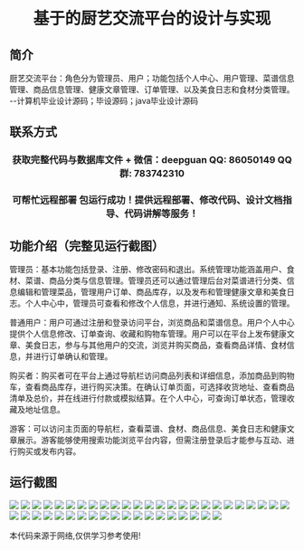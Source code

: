 <p><h1 align="center">基于的厨艺交流平台的设计与实现</h1></p>

## 简介
厨艺交流平台：角色分为管理员、用户；功能包括个人中心、用户管理、菜谱信息管理、商品信息管理、健康文章管理、订单管理、以及美食日志和食材分类管理。    --计算机毕业设计源码；毕设源码；java毕业设计源码


## 联系方式
<p><h3 align="center">获取完整代码与数据库文件 + 微信：deepguan QQ: 86050149 QQ群: 783742310</h3></p>
<p><h3 align="center">可帮忙远程部署 包运行成功！提供远程部署、修改代码、设计文档指导、代码讲解等服务！</h3></p>

## 功能介绍（完整见运行截图）
管理员：基本功能包括登录、注册、修改密码和退出。系统管理功能涵盖用户、食材、菜谱、商品分类与信息管理。管理员还可以通过管理后台对菜谱进行分类、信息编辑和管理菜品，管理用户订单、商品库存，以及发布和管理健康文章和美食日志。个人中心中，管理员可查看和修改个人信息，并进行通知、系统设置的管理。

普通用户：用户可通过注册和登录访问平台，浏览商品和菜谱信息。用户个人中心提供个人信息修改、订单查询、收藏和购物车管理。用户可以在平台上发布健康文章、美食日志，参与与其他用户的交流，浏览并购买商品，查看商品详情、食材信息，并进行订单确认和管理。

购买者：购买者可在平台上通过导航栏访问商品列表和详细信息，添加商品到购物车，查看商品库存，进行购买决策。在确认订单页面，可选择收货地址、查看商品清单及总价，并在线进行付款或模拟结算。在个人中心，可查询订单状态，管理收藏及地址信息。

游客：可以访问主页面的导航栏，查看菜谱、食材、商品信息、美食日志和健康文章展示。游客能够使用搜索功能浏览平台内容，但需注册登录后才能参与互动、进行购买或发布内容。


## 运行截图
![](https://bs-1329754181.cos.ap-shanghai.myqcloud.com/spring/CulinaryCommunicationPlatformDesignAndImplementation/img/001.jpg)
![](https://bs-1329754181.cos.ap-shanghai.myqcloud.com/spring/CulinaryCommunicationPlatformDesignAndImplementation/img/002.jpg)
![](https://bs-1329754181.cos.ap-shanghai.myqcloud.com/spring/CulinaryCommunicationPlatformDesignAndImplementation/img/003.jpg)
![](https://bs-1329754181.cos.ap-shanghai.myqcloud.com/spring/CulinaryCommunicationPlatformDesignAndImplementation/img/004.jpg)
![](https://bs-1329754181.cos.ap-shanghai.myqcloud.com/spring/CulinaryCommunicationPlatformDesignAndImplementation/img/005.jpg)
![](https://bs-1329754181.cos.ap-shanghai.myqcloud.com/spring/CulinaryCommunicationPlatformDesignAndImplementation/img/006.jpg)
![](https://bs-1329754181.cos.ap-shanghai.myqcloud.com/spring/CulinaryCommunicationPlatformDesignAndImplementation/img/007.jpg)
![](https://bs-1329754181.cos.ap-shanghai.myqcloud.com/spring/CulinaryCommunicationPlatformDesignAndImplementation/img/008.jpg)
![](https://bs-1329754181.cos.ap-shanghai.myqcloud.com/spring/CulinaryCommunicationPlatformDesignAndImplementation/img/009.jpg)
![](https://bs-1329754181.cos.ap-shanghai.myqcloud.com/spring/CulinaryCommunicationPlatformDesignAndImplementation/img/010.jpg)
![](https://bs-1329754181.cos.ap-shanghai.myqcloud.com/spring/CulinaryCommunicationPlatformDesignAndImplementation/img/011.jpg)
![](https://bs-1329754181.cos.ap-shanghai.myqcloud.com/spring/CulinaryCommunicationPlatformDesignAndImplementation/img/012.jpg)
![](https://bs-1329754181.cos.ap-shanghai.myqcloud.com/spring/CulinaryCommunicationPlatformDesignAndImplementation/img/013.jpg)
![](https://bs-1329754181.cos.ap-shanghai.myqcloud.com/spring/CulinaryCommunicationPlatformDesignAndImplementation/img/014.jpg)
![](https://bs-1329754181.cos.ap-shanghai.myqcloud.com/spring/CulinaryCommunicationPlatformDesignAndImplementation/img/015.jpg)
![](https://bs-1329754181.cos.ap-shanghai.myqcloud.com/spring/CulinaryCommunicationPlatformDesignAndImplementation/img/016.jpg)
![](https://bs-1329754181.cos.ap-shanghai.myqcloud.com/spring/CulinaryCommunicationPlatformDesignAndImplementation/img/017.jpg)
![](https://bs-1329754181.cos.ap-shanghai.myqcloud.com/spring/CulinaryCommunicationPlatformDesignAndImplementation/img/018.jpg)
![](https://bs-1329754181.cos.ap-shanghai.myqcloud.com/spring/CulinaryCommunicationPlatformDesignAndImplementation/img/019.jpg)
![](https://bs-1329754181.cos.ap-shanghai.myqcloud.com/spring/CulinaryCommunicationPlatformDesignAndImplementation/img/020.jpg)
![](https://bs-1329754181.cos.ap-shanghai.myqcloud.com/spring/CulinaryCommunicationPlatformDesignAndImplementation/img/021.jpg)
![](https://bs-1329754181.cos.ap-shanghai.myqcloud.com/spring/CulinaryCommunicationPlatformDesignAndImplementation/img/022.jpg)
![](https://bs-1329754181.cos.ap-shanghai.myqcloud.com/spring/CulinaryCommunicationPlatformDesignAndImplementation/img/023.jpg)
![](https://bs-1329754181.cos.ap-shanghai.myqcloud.com/spring/CulinaryCommunicationPlatformDesignAndImplementation/img/024.jpg)
![](https://bs-1329754181.cos.ap-shanghai.myqcloud.com/spring/CulinaryCommunicationPlatformDesignAndImplementation/img/025.jpg)
![](https://bs-1329754181.cos.ap-shanghai.myqcloud.com/spring/CulinaryCommunicationPlatformDesignAndImplementation/img/026.jpg)
![](https://bs-1329754181.cos.ap-shanghai.myqcloud.com/spring/CulinaryCommunicationPlatformDesignAndImplementation/img/027.jpg)
![](https://bs-1329754181.cos.ap-shanghai.myqcloud.com/spring/CulinaryCommunicationPlatformDesignAndImplementation/img/028.jpg)
![](https://bs-1329754181.cos.ap-shanghai.myqcloud.com/spring/CulinaryCommunicationPlatformDesignAndImplementation/img/029.jpg)
![](https://bs-1329754181.cos.ap-shanghai.myqcloud.com/spring/CulinaryCommunicationPlatformDesignAndImplementation/img/030.jpg)
![](https://bs-1329754181.cos.ap-shanghai.myqcloud.com/spring/CulinaryCommunicationPlatformDesignAndImplementation/img/031.jpg)
![](https://bs-1329754181.cos.ap-shanghai.myqcloud.com/spring/CulinaryCommunicationPlatformDesignAndImplementation/img/032.jpg)
![](https://bs-1329754181.cos.ap-shanghai.myqcloud.com/spring/CulinaryCommunicationPlatformDesignAndImplementation/img/033.jpg)
![](https://bs-1329754181.cos.ap-shanghai.myqcloud.com/spring/CulinaryCommunicationPlatformDesignAndImplementation/img/034.jpg)
![](https://bs-1329754181.cos.ap-shanghai.myqcloud.com/spring/CulinaryCommunicationPlatformDesignAndImplementation/img/035.jpg)
![](https://bs-1329754181.cos.ap-shanghai.myqcloud.com/spring/CulinaryCommunicationPlatformDesignAndImplementation/img/036.jpg)
![](https://bs-1329754181.cos.ap-shanghai.myqcloud.com/spring/CulinaryCommunicationPlatformDesignAndImplementation/img/037.jpg)
![](https://bs-1329754181.cos.ap-shanghai.myqcloud.com/spring/CulinaryCommunicationPlatformDesignAndImplementation/img/038.jpg)
![](https://bs-1329754181.cos.ap-shanghai.myqcloud.com/spring/CulinaryCommunicationPlatformDesignAndImplementation/img/039.jpg)
![](https://bs-1329754181.cos.ap-shanghai.myqcloud.com/spring/CulinaryCommunicationPlatformDesignAndImplementation/img/040.jpg)
![](https://bs-1329754181.cos.ap-shanghai.myqcloud.com/spring/CulinaryCommunicationPlatformDesignAndImplementation/img/041.jpg)
![](https://bs-1329754181.cos.ap-shanghai.myqcloud.com/spring/CulinaryCommunicationPlatformDesignAndImplementation/img/042.jpg)
![](https://bs-1329754181.cos.ap-shanghai.myqcloud.com/spring/CulinaryCommunicationPlatformDesignAndImplementation/img/043.jpg)
![](https://bs-1329754181.cos.ap-shanghai.myqcloud.com/spring/CulinaryCommunicationPlatformDesignAndImplementation/img/044.jpg)

<p>本代码来源于网络,仅供学习参考使用!</p>
